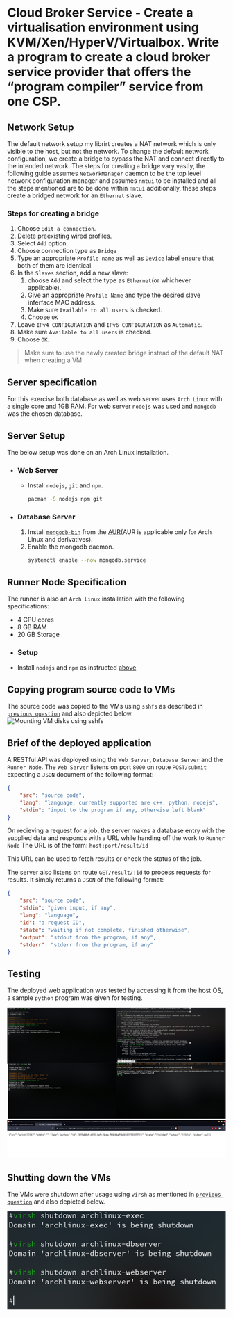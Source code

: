 # Cloud Broker Service - Create a virtualisation environment using KVM/Xen/HyperV/Virtualbox. Write a program to create a cloud broker service provider that offers the “program compiler” service from one CSP.

## Network Setup
The default network setup my librirt creates a NAT network which is only visible
to the host, but not the network. To change the default network configuration,
we create a bridge to bypass the NAT and connect directly to the intended network.
The steps for creating a bridge vary vastly, the following guide assumes
```NetworkManager``` daemon to be the top level network configuration manager
and assumes ```nmtui``` to be installed and all the steps mentioned are to be
done within ```nmtui``` additionally, these steps create a bridged network for
an ```Ethernet``` slave.

### Steps for creating a bridge
1. Choose ```Edit a connection```.
2. Delete preexisting wired profiles.
3. Select ```Add``` option.
4. Choose connection type as ```Bridge```
5. Type an appropriate ```Profile name``` as well as ```Device``` label ensure
   that both of them are identical.
6. In the ```Slaves``` section, add a new slave:
   1. choose ```Add``` and select the type as ```Ethernet```(or whichever applicable).
   2. Give an appropriate ```Profile Name``` and type the desired slave inferface MAC address.
   3. Make sure ```Available to all users``` is checked.
   4. Choose ```OK```
7.  Leave ```IPv4 CONFIGURATION``` and ```IPv6 CONFIGURATION``` as ```Automatic```.
8.  Make sure ```Available to all users``` is checked.
9.  Choose ```OK```.

> Make sure to use the newly created bridge instead of the default NAT when
> creating a VM

## Server specification
For this exercise both database as well as web server uses ```Arch Linux``` with
a single core and 1GB RAM. For web server ```nodejs``` was used and ```mongodb```
was the chosen database.

## Server Setup
The below setup was done on an Arch Linux installation.
- ### Web Server
  - Install ```nodejs```, ```git``` and ```npm```.
     ```bash
     pacman -S nodejs npm git
     ```

- ### Database Server
  1. Install [```mongodb-bin```](https://aur.archlinux.org/packages/mongodb-bin/)
     from the [AUR](https://aur.archlinux.org/)(AUR is applicable only for Arch
     Linux and derivatives).
  2. Enable the mongodb daemon.
     ```bash
     systemctl enable --now mongodb.service
     ```
## Runner Node Specification
The runner is also an ```Arch Linux``` installation with the following specifications:
- 4 CPU cores
- 8 GB RAM
- 20 GB Storage
- ### Setup
- Install ```nodejs``` and ```npm``` as instructed [above](#server-setup)

## Copying program source code to VMs
The source code was copied to the VMs using ```sshfs``` as described in 
[```previous question```](../question_1/question_1.pdf) and also depicted below.
![Mounting VM disks using sshfs](./steps/mounting.png)

## Brief of the deployed application
A RESTful API was deployed using the ```Web Server```, ```Database Server``` and
 the ```Runner Node```. The ```Web Server``` listens on port ```8000``` on route
  ```POST/submit``` expecting a ```JSON``` document of the following format:
```json
{
    "src": "source code",
    "lang": "language, currently supported are c++, python, nodejs",
    "stdin": "input to the program if any, otherwise left blank"
}
```

On recieving a request for a job, the server makes a database entry with the supplied data and responds with a URL while handing off the work to ```Runner Node```
The URL is of the form: ```host:port/result/id```

This URL can be used to fetch results or check the status of the job.

The server also listens on route ```GET/result/:id``` to process requests for 
results. It simply returns a ```JSON``` of the following format:
```json
{
    "src": "source code",
    "stdin": "given input, if any",
    "lang": "language",
    "id": "a request ID",
    "state": "waiting if not complete, finished otherwise",
    "output": "stdout from the program, if any",
    "stderr": "stderr from the program, if any"
}
```
## Testing

The deployed web application was tested by accessing it from the host OS, a 
sample ```python``` program was given for testing.

![Application being tested(from top right to bottom left: 1. Web Server, 2. Database Server, 3. Runner Node, 4. Testing using cURL on host OS)](steps/running.png)
![GET request on the web browser](steps/web_browser.png)

## Shutting down the VMs
The VMs were shutdown after usage using ```virsh``` as mentioned in 
[```previous question```](../question_1/question_1.pdf) and also depicted below.

![Powering down VMs](./steps/shutdown.png)
